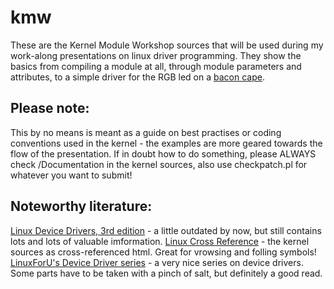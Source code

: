 kmw
===

These are the Kernel Module Workshop sources that will be used during my work-along presentations on linux driver programming. They show the basics from compiling a module at all, through module parameters and attributes, to a simple driver for the RGB led on a [bacon cape](http://elinux.org/Bacon_Cape).

Please note:
------------

This by no means is meant as a guide on best practises or coding conventions used in the kernel - the examples are more geared towards the flow of the presentation. If in doubt how to do something, please ALWAYS check /Documentation in the kernel sources, also use checkpatch.pl for whatever you want to submit!

Noteworthy literature:
----------------------

[Linux Device Drivers, 3rd edition](http://lwn.net/Kernel/LDD3/) - a little outdated by now, but still contains lots and lots of valuable imformation.
[Linux Cross Reference](http://lxr.free-electrons.com/) - the kernel sources as cross-referenced html. Great for vrowsing and folling symbols!
[LinuxForU's Device Driver series](http://www.linuxforu.com/tag/linux-device-drivers-series/) - a very nice series on device drivers. Some parts have to be taken with a pinch of salt, but definitely a good read.
